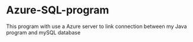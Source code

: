 # Azure-SQL-program
This program with use a Azure server to link connection between my Java program and mySQL database
